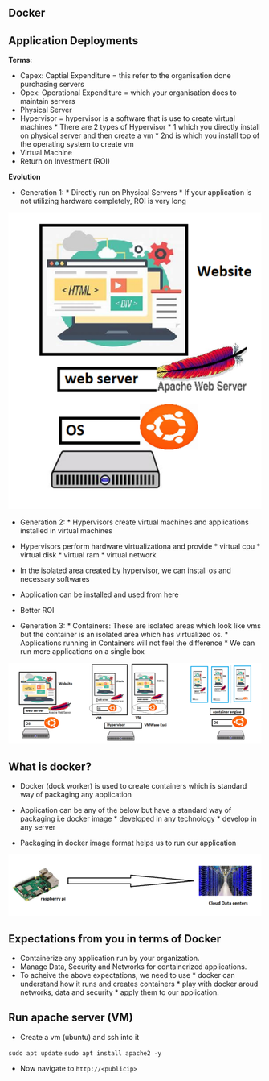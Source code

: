 ##            Docker             

## Application Deployments

__Terms__:

* Capex: Captial Expenditure = this refer to the organisation done purchasing servers
* Opex: Operational Expenditure = which your organisation does to maintain servers 
* Physical Server
* Hypervisor = hypervisor is a software that is use to create virtual machines 
       * There are 2 types of Hypervisor 
          * 1 which you directly install on physical server and then create a vm
          * 2nd is which you install top of the operating system to create vm 
* Virtual Machine
* Return on Investment (ROI)

__Evolution__

* Generation 1: 
       * Directly run on Physical Servers
       * If your application is not utilizing hardware completely, ROI is very long

![preview](images/10.png)

* Generation 2: 
       *  Hypervisors create virtual machines and applications installed in virtual machines

* Hypervisors perform hardware virtualizationa and provide
       * virtual cpu
       * virtual disk
       * virtual ram
       * virtual network

* In the isolated area created by hypervisor, we can install os and necessary softwares
* Application can be installed and used from here
* Better ROI

* Generation 3:
       * Containers: These are isolated areas which look like vms but the container is an isolated area which has virtualized os.
       * Applications running in Containers will not feel the difference
       * We can run more applications on a single box

![preview](images/11.png)

## What is docker?

* Docker (dock worker) is used to create containers which is standard way of packaging any application

* Application can be any of the below but have a standard way of packaging i.e docker image
       * developed in any technology
       * develop in any server

* Packaging in docker image format helps us to run our application 

![preview](images/12.png)

## Expectations from you in terms of Docker

* Containerize any application run by your organization.
* Manage Data, Security and Networks for containerized applications.
* To acheive the above expectations, we need to use
       * docker can understand how it runs and creates containers
       * play with docker aroud networks, data and security
       * apply them to our application. 

## Run apache server (VM)

* Create a vm (ubuntu) and ssh into it

``sudo apt update`` 
``sudo apt install apache2 -y ``

* Now navigate to `http://<publicip>`

